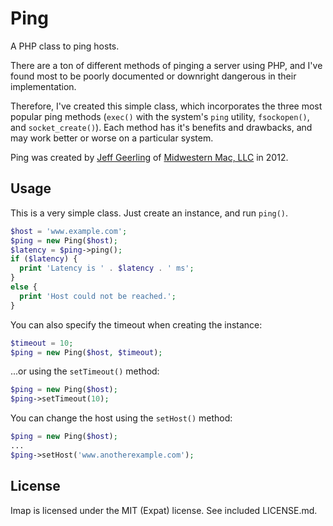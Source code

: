 
# Ping

A PHP class to ping hosts.

There are a ton of different methods of pinging a server using PHP, and I've found most to be poorly documented or downright dangerous in their implementation.

Therefore, I've created this simple class, which incorporates the three most popular ping methods (`exec()` with the system's `ping` utility, `fsockopen()`, and `socket_create()`). Each method has it's benefits and drawbacks, and may work better or worse on a particular system.

Ping was created by [Jeff Geerling](http://www.lifeisaprayer.com/) of [Midwestern Mac, LLC](http://www.midwesternmac.com/) in 2012.

## Usage

This is a very simple class. Just create an instance, and run `ping()`.

```php
$host = 'www.example.com';
$ping = new Ping($host);
$latency = $ping->ping();
if ($latency) {
  print 'Latency is ' . $latency . ' ms';
}
else {
  print 'Host could not be reached.';
}
```

You can also specify the timeout when creating the instance:

```php
$timeout = 10;
$ping = new Ping($host, $timeout);
```

...or using the `setTimeout()` method:

```php
$ping = new Ping($host);
$ping->setTimeout(10);
```

You can change the host using the `setHost()` method:

```php
$ping = new Ping($host);
...
$ping->setHost('www.anotherexample.com');
```

## License

Imap is licensed under the MIT (Expat) license. See included LICENSE.md.
